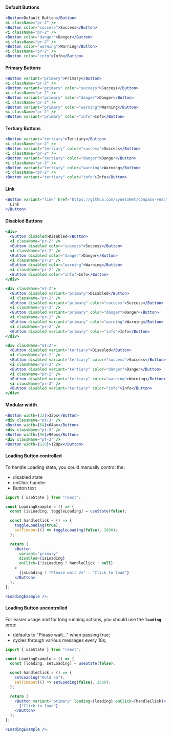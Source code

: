 #### **Default Buttons**

```jsx
<Button>Default Button</Button>
<i className="pr-2" />
<Button color="success">Success</Button>
<i className="pr-2" />
<Button color="danger">Danger</Button>
<i className="pr-2" />
<Button color="warning">Warning</Button>
<i className="pr-2" />
<Button color="info">Info</Button>
```

#### **Primary Buttons**

```jsx
<Button variant="primary">Primary</Button>
<i className="pr-2" />
<Button variant="primary" color="success">Success</Button>
<i className="pr-2" />
<Button variant="primary" color="danger">Danger</Button>
<i className="pr-2" />
<Button variant="primary" color="warning">Warning</Button>
<i className="pr-2" />
<Button variant="primary" color="info">Info</Button>
```

#### **Tertiary Buttons**

```jsx
<Button variant="tertiary">Tertiary</Button>
<i className="pr-2" />
<Button variant="tertiary" color="success">Success</Button>
<i className="pr-2" />
<Button variant="tertiary" color="danger">Danger</Button>
<i className="pr-2" />
<Button variant="tertiary" color="warning">Warning</Button>
<i className="pr-2" />
<Button variant="tertiary" color="info">Info</Button>
```

#### **Link**

```jsx
<Button variant="link" href="https://github.com/SynetoNet/compass-react">
  Link
</Button>
```

#### **Disabled Buttons**

```jsx
<div>
  <Button disabled>Disabled</Button>
  <i className="pr-2" />
  <Button disabled color="success">Success</Button>
  <i className="pr-2" />
  <Button disabled color="danger">Danger</Button>
  <i className="pr-2" />
  <Button disabled color="warning">Warning</Button>
  <i className="pr-2" />
  <Button disabled color="info">Info</Button>
</div>

<div className="mt-2">
  <Button disabled variant="primary">Disabled</Button>
  <i className="pr-2" />
  <Button disabled variant="primary" color="success">Success</Button>
  <i className="pr-2" />
  <Button disabled variant="primary" color="danger">Danger</Button>
  <i className="pr-2" />
  <Button disabled variant="primary" color="warning">Warning</Button>
  <i className="pr-2" />
  <Button disabled variant="primary" color="info">Info</Button>
</div>

<div className="mt-2">
  <Button disabled variant="tertiary">Disabled</Button>
  <i className="pr-2" />
  <Button disabled variant="tertiary" color="success">Success</Button>
  <i className="pr-2" />
  <Button disabled variant="tertiary" color="danger">Danger</Button>
  <i className="pr-2" />
  <Button disabled variant="tertiary" color="warning">Warning</Button>
  <i className="pr-2" />
  <Button disabled variant="tertiary" color="info">Info</Button>
</div>
```

#### **Modular width**

```jsx
<Button width={32}>32px</Button>
<div className="pt-3" />
<Button width={64}>64px</Button>
<div className="pt-3" />
<Button width={96}>96px</Button>
<div className="pt-3" />
<Button width={128}>128px</Button>
```

#### **Loading Button controlled**

To handle Loading state, you could manually control the:

- disabled state
- onClick handler
- Button text

```jsx
import { useState } from "react";

const LoadingExample = () => {
  const [isLoading, toggleLoading] = useState(false);

  const handleClick = () => {
    toggleLoading(true);
    setTimeout(() => toggleLoading(false), 2000);
  };

  return (
    <Button
      variant="primary"
      disabled={isLoading}
      onClick={!isLoading ? handleClick : null}
    >
      {isLoading ? "Please wait 2s" : "Click to load"}
    </Button>
  );
};

<LoadingExample />;
```

#### **Loading Button uncontrolled**

For easier usage and for long running actions, you should use the **`loading`** prop:

- defaults to "Please wait..." when passing true;
- cycles through various messages every 10s;

```jsx
import { useState } from "react";

const LoadingExample = () => {
  const [loading, setLoading] = useState(false);

  const handleClick = () => {
    setLoading("Hold on");
    setTimeout(() => setLoading(false), 2500);
  };

  return (
    <Button variant="primary" loading={loading} onClick={handleClick}>
      {"Click to load"}
    </Button>
  );
};

<LoadingExample />;
```

